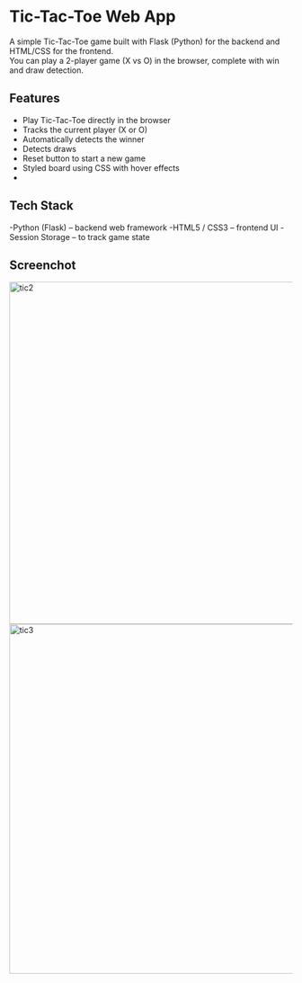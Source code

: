 # Tic-Tac-Toe Web App

A simple Tic-Tac-Toe game built with Flask (Python) for the backend and HTML/CSS for the frontend.  
You can play a 2-player game (X vs O) in the browser, complete with win and draw detection.

## Features
- Play Tic-Tac-Toe directly in the browser  
- Tracks the current player (X or O)  
- Automatically detects the winner  
- Detects draws  
- Reset button to start a new game  
- Styled board using CSS with hover effects
- 
## Tech Stack
-Python (Flask) – backend web framework
-HTML5 / CSS3 – frontend UI
-Session Storage – to track game state

## Screenchot
<img width="1362" height="609" alt="tic2" src="https://github.com/user-attachments/assets/aedbbecd-4f36-47b8-8cc7-e471aa9623a4" />
<img width="1347" height="622" alt="tic3" src="https://github.com/user-attachments/assets/68bcb3c5-5574-4a1d-9d2a-5123c972e419" />

